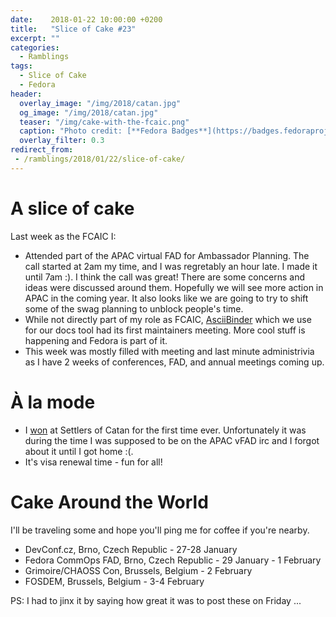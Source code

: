 ```yaml
---
date:    2018-01-22 10:00:00 +0200
title:   "Slice of Cake #23"
excerpt: ""
categories:
  - Ramblings
tags:
  - Slice of Cake
  - Fedora
header:
  overlay_image: "/img/2018/catan.jpg"
  og_image: "/img/2018/catan.jpg"
  teaser: "/img/cake-with-the-fcaic.png"
  caption: "Photo credit: [**Fedora Badges**](https://badges.fedoraproject.org/badge/its-a-cake-thing)"
  overlay_filter: 0.3
redirect_from:
 - /ramblings/2018/01/22/slice-of-cake/
---
```


# A slice of cake

Last week as the FCAIC I:

- Attended part of the APAC virtual FAD for Ambassador Planning.  The call started at 2am my time, and I was regretably an hour late.  I made it until 7am :).  I think the call was great! There are some concerns and ideas were discussed around them.  Hopefully we will see more action in APAC in the coming year.  It also looks like we are going to try to shift some of the swag planning to unblock people's time.
- While not directly part of my role as FCAIC, [AsciiBinder](https://asciibinder.org/) which we use for our docs tool had its first maintainers meeting.  More cool stuff is happening and Fedora is part of it.
- This week was mostly filled with meeting and last minute administrivia as I have 2 weeks of conferences, FAD, and annual meetings coming up.

# À la mode

- I [won](/img/2018/catan.jpg) at Settlers of Catan for the first time ever.  Unfortunately it was during the time I was supposed to be on the APAC vFAD irc and I forgot about it until I got home :(.
- It's visa renewal time - fun for all!

# Cake Around the World

I'll be traveling some and hope you'll ping me for coffee if you're nearby.

- DevConf.cz, Brno, Czech Republic - 27-28 January
- Fedora CommOps FAD, Brno, Czech Republic - 29 January - 1 February
- Grimoire/CHAOSS Con, Brussels, Belgium - 2 February
- FOSDEM, Brussels, Belgium - 3-4 February

PS: I had to jinx it by saying how great it was to post these on Friday ...
